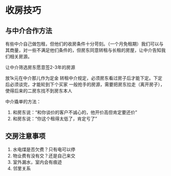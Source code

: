 # 收房技巧

## 与中介合作方法
有些中介自己做包租，但他们的收房条件十分苛刻。（一个月免租期）我们可以与其商量，对一些不满足他们条件的，但房东同意转租与长租的房屋，让中介告知我们相关房源。

让中介筛选房东愿意签2-3年的房源

放1k元在中介那儿作为定金
转租中介规定，必须房东看过房子后才能下定。下定后必须谈完，才能轮到下个买家
一般抢手的房源，需要把房东拉走（离开房子），使得后来的二房东找不到房东本人

中介撬单的方法：

1. 和房东说：“和你谈价的客户不诚心的，他开价高但肯定要还价”
2. 和房东说：“你这个租得太低了，肯定亏了”

## 交房注意事项

1. 水电煤是否欠费？只有电可以停
2. 物业费有没有交？还是自己来交
4. 室外漏水，室内会有痕迹
5. 邻里关系


